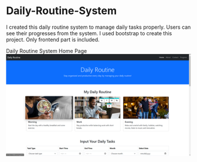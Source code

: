 # Daily-Routine-System
I created this daily routine system to manage daily tasks properly. Users can see their progresses from the system. I used bootstrap to create this project. Only frontend part is included.

Daily Routine System Home Page
![image alt](https://github.com/Senura-Peiris/Daily-Routine-System/blob/main/daily%20routine%20home.png?raw=true)
